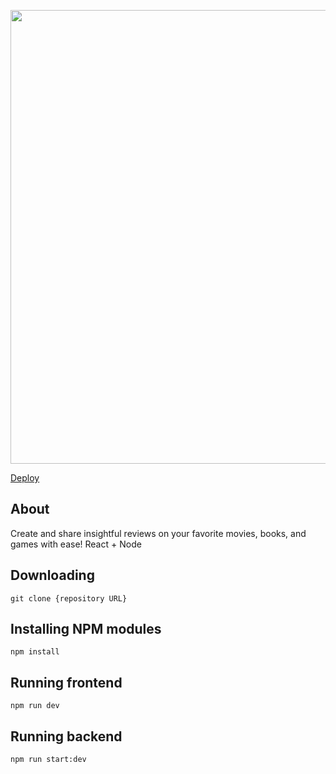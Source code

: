 <p align="center">
      <img src="https://i.ibb.co/bgMKWd4/White-logo-no-background.png" width="726">
</p>

<a href="https://front-recomendations.onrender.com/">Deploy</a>

## About

Create and share insightful reviews on your favorite movies, books, and games with ease! React + Node

## Downloading

```
git clone {repository URL}
```

## Installing NPM modules

```
npm install
```

## Running frontend

```
npm run dev
```

## Running backend

```
npm run start:dev
```
